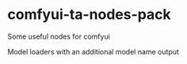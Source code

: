 # comfyui-ta-nodes-pack
Some useful nodes for comfyui

Model loaders with an additional model name output
